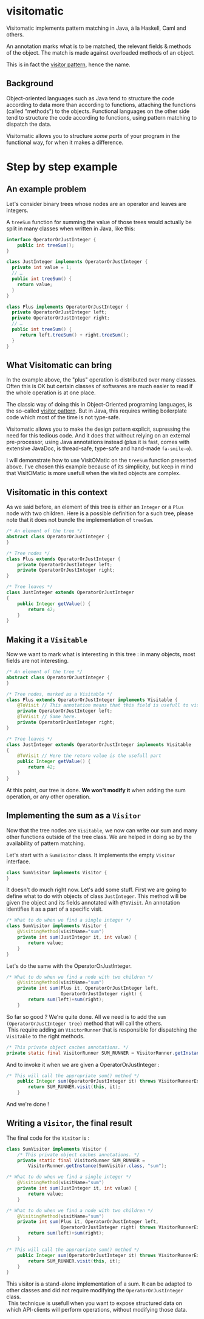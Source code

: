 # visitomatic

Visitomatic implements pattern matching in Java, à la Haskell, Caml and
others.

An annotation marks what is to be matched, the relevant fields & methods
of the object. The match is made against overloaded methods of an
object.

This is in fact the [visitor pattern](http://www.oodesign.com/visitor-pattern.html), hence the name.

## Background

Object-oriented languages such as Java tend to structure the code
according to data more than according to functions, attaching the
functions (called "methods") to the objects. Functional languages on the
other side tend to structure the code according to functions, using
pattern matching to dispatch the data.

Visitomatic allows you to structure *some parts* of your program in the
functional way, for when it makes a difference.

# Step by step example

## An example problem

Let's consider binary trees whose nodes are an operator and leaves are
integers.

A `treeSum` function for summing the value of those trees would actually
be split in many classes when written in Java, like this:

``` java
interface OperatorOrJustInteger {
    public int treeSum();
}

class JustInteger implements OperatorOrJustInteger {
  private int value = 1;
  // …
  public int treeSum() {
    return value;
  }
}

class Plus implements OperatorOrJustInteger {
  private OperatorOrJustInteger left;
  private OperatorOrJustInteger right;
  // …
  public int treeSum() {
     return left.treeSum() + right.treeSum();
  }
}
```

## What Visitomatic can bring

In the example above, the "plus" operation is distributed over many
classes. Often this is OK but certain classes of softwares are much
easier to read if the whole operation is at one place.

The classic way of doing this in Object-Oriented programing languages,
is the so-called [visitor
pattern](http://www.oodesign.com/visitor-pattern.html). But in Java,
this requires writing boilerplate code which most of the time is not
type-safe.

Visitomatic allows you to make the design pattern explicit, supressing
the need for this tedious code. And it does that without relying on an
external pre-processor, using Java annotations instead (plus it is fast,
comes with extensive JavaDoc, is thread-safe, type-safe and hand-made
`fa-smile-o`).

I will demonstrate how to use VisitOMatic on the `treeSum` function
presented above. I've chosen this example because of its simplicity, but
keep in mind that VisitOMatic is more usefull when the visited objects
are complex.

## Visitomatic in this context

As we said before, an element of this tree is either an `Integer` or a
`Plus` node with two children. Here is a possible definition for a such
tree, please note that it does not bundle the implementation of
`treeSum`.

``` java
/* An element of the tree */
abstract class OperatorOrJustInteger {
}

/* Tree nodes */
class Plus extends OperatorOrJustInteger {
    private OperatorOrJustInteger left;
    private OperatorOrJustInteger right;
}

/* Tree leaves */
class JustInteger extends OperatorOrJustInteger
{
    public Integer getValue() {
        return 42;
    }
}
```

## Making it a `Visitable`

Now we want to mark what is interesting in this tree : in many objects,
most fields are not interesting.

``` java
/* An element of the tree */
abstract class OperatorOrJustInteger {
}

/* Tree nodes, marked as a Visitable */
class Plus extends OperatorOrJustInteger implements Visitable {
    @ToVisit // This annotation means that this field is usefull to visitors.
    private OperatorOrJustInteger left;
    @ToVisit // Same here.
    private OperatorOrJustInteger right;
}

/* Tree leaves */
class JustInteger extends OperatorOrJustInteger implements Visitable
{
    @ToVisit // Here the return value is the usefull part
    public Integer getValue() {
        return 42;
    }
}
```

At this point, our tree is done. **We won't modify it** when adding the
sum operation, or any other operation.

## Implementing the sum as a `Visitor`

Now that the tree nodes are `Visitable`, we now can write our sum and
many other functions outside of the tree class. We are helped in doing
so by the availability of pattern matching.

Let's start with a `SumVisitor` class. It implements the empty `Visitor`
interface.

``` java
class SumVisitor implements Visitor {
}
```

It doesn't do much right now. Let's add some stuff. First we are going
to define what to do with objects of class `JustInteger`. This method
will be given the object and its fields annotated with `@ToVisit`. An
annotation identifies it as a part of a specific visit.

``` java
/* What to do when we find a single integer */
class SumVisitor implements Visitor {
    @VisitingMethod(visitName="sum")
    private int sum(JustInteger it, int value) {
        return value;
    }
}
```

Let's do the same with the OperatorOrJustInteger.

``` java
/* What to do when we find a node with two children */
    @VisitingMethod(visitName="sum")
    private int sum(Plus it, OperatorOrJustInteger left,
                    OperatorOrJustInteger right) {
        return sum(left)+sum(right);
    }
```

So far so good ? We're quite done. All we need is to add the `sum
(OperatorOrJustInteger tree)` method that will call the others.  
 This require adding an `VisitorRunner` that is responsible for
dispatching the `Visitable` to the right methods.

``` java
/* This private object caches annotations. */
private static final VisitorRunner SUM_RUNNER = VisitorRunner.getInstance(SumVisitor.class, "sum");
```

And to invoke it when we are given a OperatorOrJustInteger :

``` java
/* This will call the appropriate sum() method */
    public Integer sum(OperatorOrJustInteger it) throws VisitorRunnerException {
        return SUM_RUNNER.visit(this, it);
    }
```

And we're done \!

## Writing a `Visitor`, the final result

The final code for the `Visitor` is :

``` java
class SumVisitor implements Visitor {
    /* This private object caches annotations. */
    private static final VisitorRunner SUM_RUNNER =
        VisitorRunner.getInstance(SumVisitor.class, "sum");

/* What to do when we find a single integer */
    @VisitingMethod(visitName="sum")
    private int sum(JustInteger it, int value) {
        return value;
    }

/* What to do when we find a node with two children */
    @VisitingMethod(visitName="sum")
    private int sum(Plus it, OperatorOrJustInteger left,
                    OperatorOrJustInteger right) throws VisitorRunnerException {
        return sum(left)+sum(right);
    }

/* This will call the appropriate sum() method */
    public Integer sum(OperatorOrJustInteger it) throws VisitorRunnerException {
        return SUM_RUNNER.visit(this, it);
    }
}
```

This visitor is a stand-alone implementation of a sum. It can be adapted
to other classes and did not require modifying the
`OperatorOrJustInteger` class.  
 This technique is usefull when you want to expose structured data on
which API-clients will perform operations, without modifying those data.
